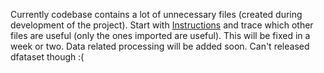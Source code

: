 Currently codebase contains a lot of unnecessary files (created during development of the project). Start with [Instructions](./e2e_speech_indicASR/README.md) and trace which other files are useful (only the ones imported are useful). This will be fixed in a week or two. Data related processing will be added soon. Can't released dfataset though :(

